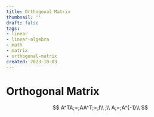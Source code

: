```yaml
---
title: Orthogonal Matrix
thumbnail: ''
draft: false
tags:
- linear
- linear-algebra
- math
- matrix
- orthogonal-matrix
created: 2023-10-03
---
```


# Orthogonal Matrix

$$
A^TA;=;AA^T;=;I\\ ;\\ A;=;A^{-1}\\
$$
